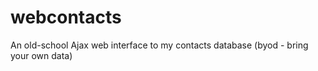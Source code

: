 # webcontacts
An old-school Ajax web interface to my contacts database (byod - bring your own data)
